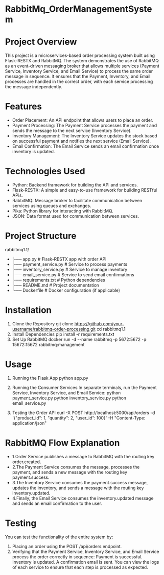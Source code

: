 # RabbitMq_OrderManagementSystem

# Project Overview
This project is a microservices-based order processing system built using Flask-RESTX and RabbitMQ. The system demonstrates the use of RabbitMQ as an event-driven messaging broker that allows multiple services (Payment Service, Inventory Service, and Email Service) to process the same order message in sequence. It ensures that the Payment, Inventory, and Email processes are handled in the correct order, with each service processing the message independently.

# Features
* Order Placement: An API endpoint that allows users to place an order.
* Payment Processing: The Payment Service processes the payment and sends the message to the next service (Inventory Service).
* Inventory Management: The Inventory Service updates the stock based on successful payment and notifies the next service (Email Service).
* Email Confirmation: The Email Service sends an email confirmation once inventory is updated.

# Technologies Used
* Python: Backend framework for building the API and services.
* Flask-RESTX: A simple and easy-to-use framework for building RESTful APIs.
* RabbitMQ: Message broker to facilitate communication between services using queues and exchanges.
* Pika: Python library for interacting with RabbitMQ.
* JSON: Data format used for communication between services.

# Project Structure
rabbitmq1.1/
* ├── app.py                  # Flask-RESTX app with order API
* ├── payment_service.py      # Service to process payments
* ├── inventory_service.py    # Service to manage inventory
* ├── email_service.py        # Service to send email confirmations
* ├── requirements.txt        # Python dependencies
* ├── README.md               # Project documentation
* └── Dockerfile              # Docker configuration (if applicable)

# Installation
1. Clone the Repository
git clone https://github.com/your-username/rabbitmq-order-processing.git
cd rabbitmq1.1 
2. Install Dependencies
pip install -r requirements.txt
3. Set Up RabbitMQ
docker run -d --name rabbitmq -p 5672:5672 -p 15672:15672 rabbitmq:management


# Usage
1. Running the Flask App
python app.py

2. Running the Consumer Services
In separate terminals, run the Payment Service, Inventory Service, and Email Service:
python payment_service.py
python inventory_service.py
python email_service.py

3. Testing the Order API
curl -X POST http://localhost:5000/api/orders -d '{"product_id": 1, "quantity": 2, "user_id": 100}' -H "Content-Type: application/json"

# RabbitMQ Flow Explanation
* 1.Order Service publishes a message to RabbitMQ with the routing key order.created.
* 2.The Payment Service consumes the message, processes the payment, and sends a new message with the routing key payment.success.
* 3.The Inventory Service consumes the payment.success message, updates the inventory, and sends a message with the routing key inventory.updated.
* 4.Finally, the Email Service consumes the inventory.updated message and sends an email confirmation to the user.

# Testing
You can test the functionality of the entire system by:

1. Placing an order using the POST /api/orders endpoint.
2. Verifying that the Payment Service, Inventory Service, and Email Service process the order correctly in sequence:
Payment is successful.
Inventory is updated.
A confirmation email is sent.
You can view the logs of each service to ensure that each step is processed as expected.